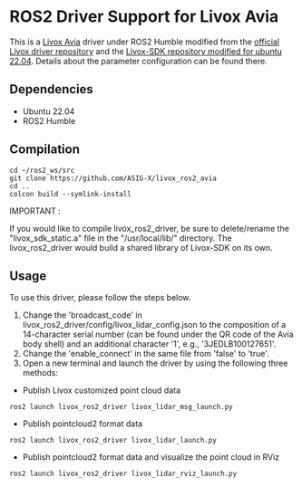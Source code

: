 # ROS2 Driver Support for Livox Avia
This is a [Livox Avia](https://www.livoxtech.com/avia) driver under ROS2 Humble modified from the [official Livox driver repository](https://github.com/Livox-SDK/livox_ros2_driver) and the [Livox-SDK repository modified for ubuntu 22.04](https://github.com/acceleration-robotics/Livox-SDK.git). Details about the parameter configuration can be found there.
## Dependencies
* Ubuntu 22.04
* ROS2 Humble
## Compilation
```
cd ~/ros2_ws/src
git clone https://github.com/ASIG-X/livox_ros2_avia
cd ..
colcon build --symlink-install
```
IMPORTANT :

If you would like to compile livox_ros2_driver, be sure to delete/rename the "livox_sdk_static.a" file in the "/usr/local/lib/" directory. The livox_ros2_driver would build a shared library of Livox-SDK on its own.

## Usage
To use this driver, please follow the steps below.
1. Change the 'broadcast_code' in livox_ros2_driver/config/livox_lidar_config.json to the composition of a 14-character serial number (can be found under the QR code of the Avia body shell) and an additional character '1', e.g., '3JEDLB100127651'.
2. Change the 'enable_connect' in the same file from 'false' to 'true'.
3. Open a new terminal and launch the driver by using the following three methods:
* Publish Livox customized point cloud data
```
ros2 launch livox_ros2_driver livox_lidar_msg_launch.py
```
* Publish pointcloud2 format data
```
ros2 launch livox_ros2_driver livox_lidar_launch.py
```
* Publish pointcloud2 format data and visualize the point cloud in RViz
```
ros2 launch livox_ros2_driver livox_lidar_rviz_launch.py
```
